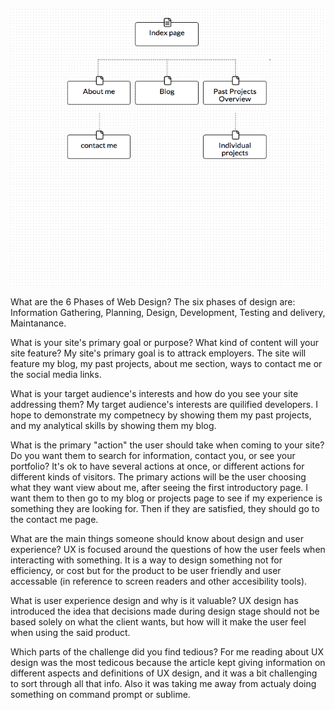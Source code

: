 
![Site Map](imgs/site-map.png)

What are the 6 Phases of Web Design?
The six phases of design are: Information Gathering, Planning, Design, Development, Testing and delivery, Maintanance. 

What is your site's primary goal or purpose? What kind of content will your site feature?
My site's primary goal is to attrack employers. The site will feature my blog, my past projects, about me section, ways to contact me or the social media links. 

What is your target audience's interests and how do you see your site addressing them?
My target audience's interests are quilified developers. I hope to demonstrate my competnecy by showing them my past projects, and my analytical skills by showing them my blog. 

What is the primary "action" the user should take when coming to your site? Do you want them to search for information, contact you, or see your portfolio? It's ok to have several actions at once, or different actions for different kinds of visitors.
The primary actions will be the user choosing what they want view about me, after seeing the first introductory page. I want them to then go to my blog or projects page to see if my experience is something they are looking for. Then if they are satisfied, they should go to the contact me page. 

What are the main things someone should know about design and user experience?
UX is focused around the questions of how the user feels when interacting with something. It is a way to design something not for efficiency, or cost but for the product to be user friendly and user accessable (in reference to screen readers and other accesibility tools). 

What is user experience design and why is it valuable? 
UX design has introduced the idea that decisions made during design stage should not be based solely on what the client wants, but how will it make the user feel when using the said product. 

Which parts of the challenge did you find tedious?
For me reading about UX design was the most tedicous because the article kept giving information on different aspects and definitions of UX design, and it was a bit challenging to sort through all that info. Also it was taking me away from actualy doing something on command prompt or sublime. 
